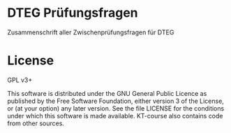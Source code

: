 # DTEG Prüfungsfragen
Zusammenschrift aller Zwischenprüfungsfragen für DTEG

# License
GPL v3+

This software is distributed under the GNU General Public Licence as published by the Free Software Foundation, either version 3 of the License, or (at your option) any later version. See the file LICENSE for the conditions under which this software is made available. KT-course also contains code from other sources.
